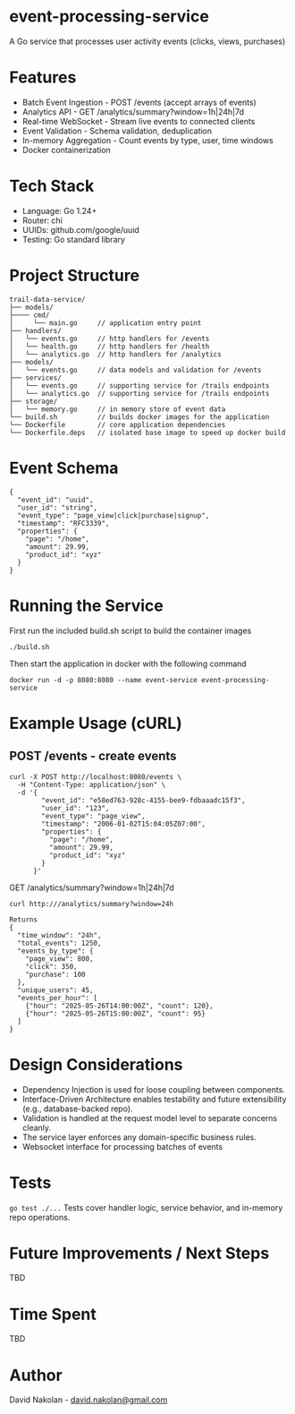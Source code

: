 # event-processing-service
A Go service that processes user activity events (clicks, views, purchases)

# Features
* Batch Event Ingestion - POST /events (accept arrays of events)
* Analytics API - GET /analytics/summary?window=1h|24h|7d
* Real-time WebSocket - Stream live events to connected clients
* Event Validation - Schema validation, deduplication
* In-memory Aggregation - Count events by type, user, time windows
* Docker containerization

# Tech Stack
* Language: Go 1.24+
* Router: chi
* UUIDs: github.com/google/uuid
* Testing: Go standard library

# Project Structure
```
trail-data-service/
├── models/
├──── cmd/
│     └── main.go     // application entry point
├── handlers/
│   └── events.go     // http handlers for /events
│   └── health.go     // http handlers for /health
│   └── analytics.go  // http handlers for /analytics
├── models/
│   └── events.go     // data models and validation for /events
├── services/
│   └── events.go     // supporting service for /trails endpoints
│   └── analytics.go  // supporting service for /trails endpoints
├── storage/
│   └── memory.go     // in memory store of event data
└── build.sh          // builds docker images for the application
└── Dockerfile        // core application dependencies
└── Dockerfile.deps   // isolated base image to speed up docker build
```

# Event Schema
```
{
  "event_id": "uuid",
  "user_id": "string",
  "event_type": "page_view|click|purchase|signup",
  "timestamp": "RFC3339",
  "properties": {
    "page": "/home",
    "amount": 29.99,
    "product_id": "xyz"
  }
}
```

# Running the Service
First run the included build.sh script to build the container images
```
./build.sh
```

Then start the application in docker with the following command
```
docker run -d -p 8080:8080 --name event-service event-processing-service
```


# Example Usage (cURL)
## POST /events - create events
```
curl -X POST http://localhost:8080/events \
  -H "Content-Type: application/json" \
  -d '{        
        "event_id": "e58ed763-928c-4155-bee9-fdbaaadc15f3",
        "user_id": "123",
        "event_type": "page_view",
        "timestamp": "2006-01-02T15:04:05Z07:00",
        "properties": {
          "page": "/home",
          "amount": 29.99,
          "product_id": "xyz"
        }
      }'
```

GET /analytics/summary?window=1h|24h|7d
```
curl http:///analytics/summary?window=24h

Returns
{
  "time_window": "24h",
  "total_events": 1250,
  "events_by_type": {
    "page_view": 800,
    "click": 350,
    "purchase": 100
  },
  "unique_users": 45,
  "events_per_hour": [
    {"hour": "2025-05-26T14:00:00Z", "count": 120},
    {"hour": "2025-05-26T15:00:00Z", "count": 95}
  ]
}
```

# Design Considerations
* Dependency Injection is used for loose coupling between components.
* Interface-Driven Architecture enables testability and future extensibility (e.g., database-backed repo).
* Validation is handled at the request model level to separate concerns cleanly.
* The service layer enforces any domain-specific business rules.
* Websocket interface for processing batches of events

# Tests
`go test ./...`
Tests cover handler logic, service behavior, and in-memory repo operations.

# Future Improvements / Next Steps
TBD

# Time Spent
TBD

# Author
David Nakolan - david.nakolan@gmail.com
